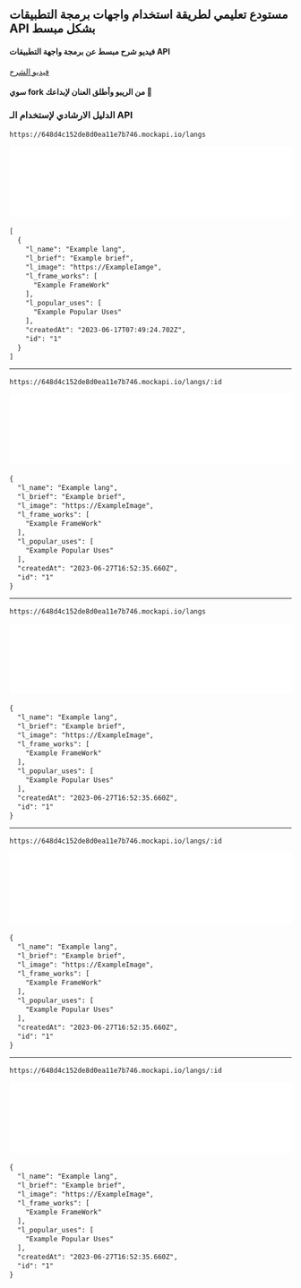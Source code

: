 ## مستودع تعليمي لطريقة استخدام واجهات برمجة التطبيقات API بشكل مبسط

#### فيديو شرح مبسط عن برمجة واجهة التطبيقات API

[فيديو الشرح](https://youtu.be/kglYGWmqIdo)

#### سوي fork من الريبو وأطلق العنان لإبداعك 🤩

### الدليل الارشادي لإستخدام الـ API

``` 
https://648d4c152de8d0ea11e7b746.mockapi.io/langs
```
<img src="api_docs/get_doc.svg"> 

``` 
[
  {
    "l_name": "Example lang",
    "l_brief": "Example brief",
    "l_image": "https://ExampleIamge",
    "l_frame_works": [
      "Example FrameWork"
    ],
    "l_popular_uses": [
      "Example Popular Uses"
    ],
    "createdAt": "2023-06-17T07:49:24.702Z",
    "id": "1"
  }
]
```
<hr> 

```
https://648d4c152de8d0ea11e7b746.mockapi.io/langs/:id
```

<img src="api_docs/get_one_doc.svg"> 

``` 
{
  "l_name": "Example lang",
  "l_brief": "Example brief",
  "l_image": "https://ExampleImage",
  "l_frame_works": [
    "Example FrameWork"
  ],
  "l_popular_uses": [
    "Example Popular Uses"
  ],
  "createdAt": "2023-06-27T16:52:35.660Z",
  "id": "1"
}
```
<hr> 

```
https://648d4c152de8d0ea11e7b746.mockapi.io/langs
```

<img src="api_docs/post_doc.svg">

```
{
  "l_name": "Example lang",
  "l_brief": "Example brief",
  "l_image": "https://ExampleImage",
  "l_frame_works": [
    "Example FrameWork"
  ],
  "l_popular_uses": [
    "Example Popular Uses"
  ],
  "createdAt": "2023-06-27T16:52:35.660Z",
  "id": "1"
}
```
<hr>

```
https://648d4c152de8d0ea11e7b746.mockapi.io/langs/:id
```

<img src="api_docs/put_doc.svg"> 

```
{
  "l_name": "Example lang",
  "l_brief": "Example brief",
  "l_image": "https://ExampleImage",
  "l_frame_works": [
    "Example FrameWork"
  ],
  "l_popular_uses": [
    "Example Popular Uses"
  ],
  "createdAt": "2023-06-27T16:52:35.660Z",
  "id": "1"
}
```

<hr>

```
https://648d4c152de8d0ea11e7b746.mockapi.io/langs/:id
```

<img src="api_docs/delete_doc.svg">

```
{
  "l_name": "Example lang",
  "l_brief": "Example brief",
  "l_image": "https://ExampleImage",
  "l_frame_works": [
    "Example FrameWork"
  ],
  "l_popular_uses": [
    "Example Popular Uses"
  ],
  "createdAt": "2023-06-27T16:52:35.660Z",
  "id": "1"
}
```
